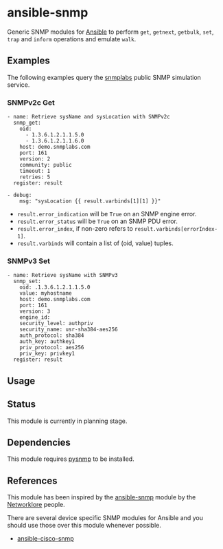 # ansible-snmp

Generic SNMP modules for [Ansible](http://www.ansible.com) to perform `get`, `getnext`, `getbulk`, `set`, `trap` and `inform` 
operations and emulate `walk`.

## Examples

The following examples query the [snmplabs](http://snmplabs.com/snmpsim/public-snmp-agent-simulator.html) 
public SNMP simulation service.

### SNMPv2c Get

```
- name: Retrieve sysName and sysLocation with SNMPv2c
  snmp_get:
    oid: 
      - 1.3.6.1.2.1.1.5.0
      - 1.3.6.1.2.1.1.6.0
    host: demo.snmplabs.com
    port: 161
    version: 2
    community: public
    timeout: 1
    retries: 5
  register: result
  
- debug:
    msg: "sysLocation {{ result.varbinds[1][1] }}"
```

* `result.error_indication` will be `True` on an SNMP engine error.
* `result.error_status` will be `True` on an SNMP PDU error.
* `result.error_index`, if non-zero refers to `result.varbinds[errorIndex-1]`.
* `result.varbinds` will contain a list of (oid, value) tuples.

### SNMPv3 Set

```
- name: Retrieve sysName with SNMPv3
  snmp_set:
    oid: .1.3.6.1.2.1.1.5.0
    value: myhostname
    host: demo.snmplabs.com
    port: 161
    version: 3
    engine_id:
    security_level: authpriv
    security_name: usr-sha384-aes256
    auth_protocol: sha384
    auth_key: authkey1
    priv_protocol: aes256
    priv_key: privkey1
  register: result
```

## Usage

## Status

This module is currently in planning stage.

## Dependencies

This module requires [pysnmp](http://snmplabs.com/pysnmp/) to be installed.

## References

This module has been inspired by the [ansible-snmp](https://github.com/networklore/ansible-snmp) module by 
the [Networklore](https://networklore.com/) people.

There are several device specific SNMP modules for Ansible and you should use those over this module whenever possible.
* [ansible-cisco-snmp](https://github.com/networklore/ansible-cisco-snmp)
